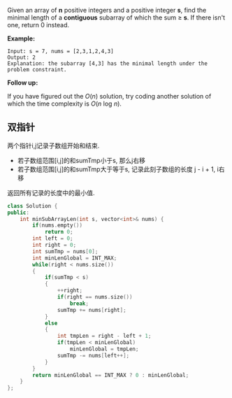 Given an array of **n** positive integers and a positive integer **s**, find the minimal length of a **contiguous** subarray of which the sum ≥ **s**. If there isn't one, return 0 instead.

**Example:** 

```
Input: s = 7, nums = [2,3,1,2,4,3]
Output: 2
Explanation: the subarray [4,3] has the minimal length under the problem constraint.
```

**Follow up:**

If you have figured out the *O*(*n*) solution, try coding another solution of which the time complexity is *O*(*n* log *n*). 

## 双指针

两个指针i,j记录子数组开始和结束.

+ 若子数组范围[i,j]的和sumTmp小于s, 那么j右移
+ 若子数组范围[i,j]的和sumTmp大于等于s, 记录此刻子数组的长度 j - i + 1, i右移

返回所有记录的长度中的最小值. 

```c++
class Solution {
public:
    int minSubArrayLen(int s, vector<int>& nums) {
        if(nums.empty())
            return 0;
        int left = 0;
        int right = 0;
        int sumTmp = nums[0];
        int minLenGlobal = INT_MAX;
        while(right < nums.size())
        {
            if(sumTmp < s)
            {
                ++right;
                if(right == nums.size())
                    break;
                sumTmp += nums[right];
            }
            else
            {
                int tmpLen = right - left + 1;
                if(tmpLen < minLenGlobal)
                    minLenGlobal = tmpLen;
                sumTmp -= nums[left++];
            }
        }
        return minLenGlobal == INT_MAX ? 0 : minLenGlobal;
    }
};
```


